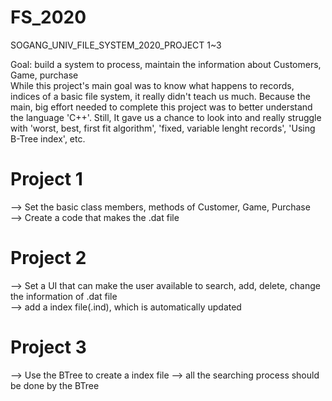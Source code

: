 # FS_2020
 SOGANG_UNIV_FILE_SYSTEM_2020_PROJECT 1~3

Goal: build a system to process, maintain the information about Customers, Game, purchase  
While this project's main goal was to know what happens to records, indices of a basic file system, it really didn't teach us much. Because the main, big effort needed to complete this project was to better understand the language 'C++'. Still, It gave us a chance to look into and really struggle with 'worst, best, first fit algorithm', 'fixed, variable lenght records', 'Using B-Tree index', etc.

# Project 1
--> Set the basic class members, methods of Customer, Game, Purchase  
--> Create a code that makes the .dat file

# Project 2
--> Set a UI that can make the user available to search, add, delete, change the information of .dat file  
--> add a index file(.ind), which is automatically updated

# Project 3
--> Use the BTree to create a index file
--> all the searching process should be done by the BTree
